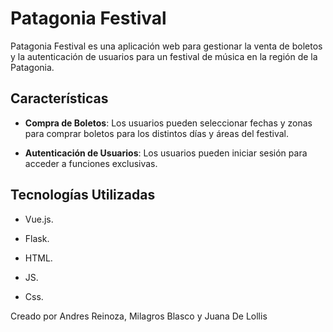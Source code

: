 # Patagonia Festival

Patagonia Festival es una aplicación web para gestionar la venta de boletos y la autenticación de usuarios para un festival de música en la región de la Patagonia.

## Características

- **Compra de Boletos**: Los usuarios pueden seleccionar fechas y zonas para comprar boletos para los distintos días y áreas del festival.

- **Autenticación de Usuarios**: Los usuarios pueden iniciar sesión para acceder a funciones exclusivas.

## Tecnologías Utilizadas

- Vue.js.

- Flask.

- HTML.

- JS.

- Css.

Creado por Andres Reinoza, Milagros Blasco y Juana De Lollis

